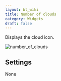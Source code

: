 ```yaml
---
layout: bt_wiki
title: Number of clouds
category: Widgets
draft: false
---
```

Displays the cloud icon.

![number_of_clouds]( /images/ui/widgets/num_of_clouds.png )


## Settings

None

